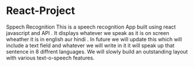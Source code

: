 # React-Project
Sppech Recognition
This is a speech recognition App built using react javascript and API . It displays whatever we speak as it is on screen wheather it is in english aur hindi . In future we will update this which will include a text field and whatever we will write in it it will speak up that sentence in 8 diffrent languages. We will slowly build an outstanding layout with various text-o-speech features.
